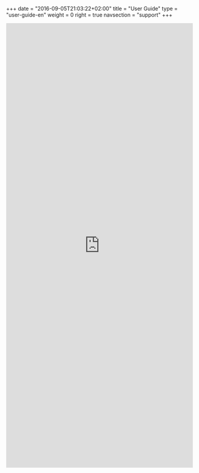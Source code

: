 +++
date = "2016-09-05T21:03:22+02:00"
title = "User Guide"
type = "user-guide-en"
weight = 0
right = true
navsection = "support"
+++

<embed type="application/pdf" width="100%" height="1200px" src="https://osdn.net/frs/redir.php?m=rwthaachen&f=%2Fstorage%2Fg%2Fm%2Fma%2Fmanjaro%2FManjaro-User-Guide.pdf"></embed>
